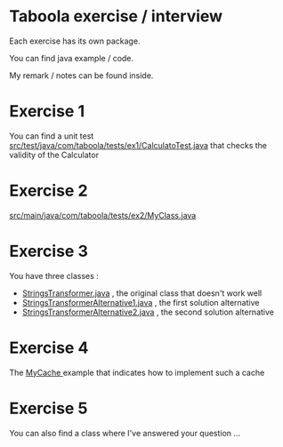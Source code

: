 Taboola exercise / interview
==============


Each exercise has its own package.

You can find java example / code.
 
My remark / notes can be found inside.

<h1>Exercise 1</h1>
You can find a unit test <a href="src/test/java/com/taboola/tests/ex1/CalculatoTest.java">src/test/java/com/taboola/tests/ex1/CalculatoTest.java</a>
that checks the validity of the Calculator 


<h1>Exercise 2</h1>
<a href="src/main/java/com/taboola/tests/ex2/MyClass.java"> src/main/java/com/taboola/tests/ex2/MyClass.java</a>  

<h1>Exercise 3</h1>
You have three classes : 
<ul>
<li> <a href="src/main/java/com/taboola/tests/ex3/StringsTransformer.java"> StringsTransformer.java</a> , the original class that doesn't work well </li>
 <li> <a href="src/main/java/com/taboola/tests/ex3/StringsTransformerAlternative1.java"> StringsTransformerAlternative1.java</a> , the first solution alternative</li>
 <li> <a href="src/main/java/com/taboola/tests/ex3/StringsTransformerAlternative2.java"> StringsTransformerAlternative2.java</a> , the second solution alternative </li>
</ul>

  <h1>Exercise 4</h1>

The <a href="src/main/java/com/taboola/tests/ex4/MyCache.java"> MyCache </a> example that indicates how to implement such a cache  


<h1>Exercise 5</h1>
You can also find a class where I've answered your question ... 